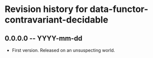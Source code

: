 # Revision history for data-functor-contravariant-decidable

## 0.0.0.0 -- YYYY-mm-dd

* First version. Released on an unsuspecting world.
